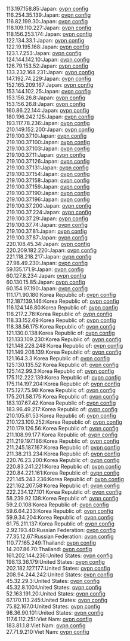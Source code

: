 113.197.158.85:Japan: [ovpn config](vpn/113_197_158_85.ovpn)  
116.254.35.139:Japan: [ovpn config](vpn/116_254_35_139.ovpn)  
116.82.199.30:Japan: [ovpn config](vpn/116_82_199_30.ovpn)  
118.109.110.227:Japan: [ovpn config](vpn/118_109_110_227.ovpn)  
118.156.253.174:Japan: [ovpn config](vpn/118_156_253_174.ovpn)  
122.134.33.1:Japan: [ovpn config](vpn/122_134_33_1.ovpn)  
122.19.195.168:Japan: [ovpn config](vpn/122_19_195_168.ovpn)  
123.1.7.253:Japan: [ovpn config](vpn/123_1_7_253.ovpn)  
124.144.142.10:Japan: [ovpn config](vpn/124_144_142_10.ovpn)  
126.79.153.52:Japan: [ovpn config](vpn/126_79_153_52.ovpn)  
133.232.168.231:Japan: [ovpn config](vpn/133_232_168_231.ovpn)  
147.192.74.229:Japan: [ovpn config](vpn/147_192_74_229.ovpn)  
152.165.209.167:Japan: [ovpn config](vpn/152_165_209_167.ovpn)  
153.144.102.25:Japan: [ovpn config](vpn/153_144_102_25.ovpn)  
153.156.26.8:Japan: [ovpn config](vpn/153_156_26_8.ovpn)  
153.156.26.8:Japan: [ovpn config](vpn/153_156_26_8.ovpn)  
160.86.22.144:Japan: [ovpn config](vpn/160_86_22_144.ovpn)  
180.196.242.125:Japan: [ovpn config](vpn/180_196_242_125.ovpn)  
193.117.78.236:Japan: [ovpn config](vpn/193_117_78_236.ovpn)  
210.149.152.200:Japan: [ovpn config](vpn/210_149_152_200.ovpn)  
219.100.37.10:Japan: [ovpn config](vpn/219_100_37_10.ovpn)  
219.100.37.100:Japan: [ovpn config](vpn/219_100_37_100.ovpn)  
219.100.37.103:Japan: [ovpn config](vpn/219_100_37_103.ovpn)  
219.100.37.11:Japan: [ovpn config](vpn/219_100_37_11.ovpn)  
219.100.37.126:Japan: [ovpn config](vpn/219_100_37_126.ovpn)  
219.100.37.131:Japan: [ovpn config](vpn/219_100_37_131.ovpn)  
219.100.37.154:Japan: [ovpn config](vpn/219_100_37_154.ovpn)  
219.100.37.158:Japan: [ovpn config](vpn/219_100_37_158.ovpn)  
219.100.37.159:Japan: [ovpn config](vpn/219_100_37_159.ovpn)  
219.100.37.190:Japan: [ovpn config](vpn/219_100_37_190.ovpn)  
219.100.37.196:Japan: [ovpn config](vpn/219_100_37_196.ovpn)  
219.100.37.200:Japan: [ovpn config](vpn/219_100_37_200.ovpn)  
219.100.37.224:Japan: [ovpn config](vpn/219_100_37_224.ovpn)  
219.100.37.29:Japan: [ovpn config](vpn/219_100_37_29.ovpn)  
219.100.37.74:Japan: [ovpn config](vpn/219_100_37_74.ovpn)  
219.100.37.81:Japan: [ovpn config](vpn/219_100_37_81.ovpn)  
219.100.37.87:Japan: [ovpn config](vpn/219_100_37_87.ovpn)  
220.108.45.34:Japan: [ovpn config](vpn/220_108_45_34.ovpn)  
220.209.182.220:Japan: [ovpn config](vpn/220_209_182_220.ovpn)  
221.118.218.217:Japan: [ovpn config](vpn/221_118_218_217.ovpn)  
27.98.49.230:Japan: [ovpn config](vpn/27_98_49_230.ovpn)  
59.135.171.9:Japan: [ovpn config](vpn/59_135_171_9.ovpn)  
60.127.8.234:Japan: [ovpn config](vpn/60_127_8_234.ovpn)  
60.130.15.85:Japan: [ovpn config](vpn/60_130_15_85.ovpn)  
60.154.97.190:Japan: [ovpn config](vpn/60_154_97_190.ovpn)  
111.171.90.180:Korea Republic of: [ovpn config](vpn/111_171_90_180.ovpn)  
112.187.139.146:Korea Republic of: [ovpn config](vpn/112_187_139_146.ovpn)  
116.124.146.80:Korea Republic of: [ovpn config](vpn/116_124_146_80.ovpn)  
118.217.2.78:Korea Republic of: [ovpn config](vpn/118_217_2_78.ovpn)  
118.33.152.69:Korea Republic of: [ovpn config](vpn/118_33_152_69.ovpn)  
118.38.56.175:Korea Republic of: [ovpn config](vpn/118_38_56_175.ovpn)  
121.130.0.138:Korea Republic of: [ovpn config](vpn/121_130_0_138.ovpn)  
121.133.109.230:Korea Republic of: [ovpn config](vpn/121_133_109_230.ovpn)  
121.148.228.248:Korea Republic of: [ovpn config](vpn/121_148_228_248.ovpn)  
121.149.208.139:Korea Republic of: [ovpn config](vpn/121_149_208_139.ovpn)  
121.164.3.3:Korea Republic of: [ovpn config](vpn/121_164_3_3.ovpn)  
125.130.135.52:Korea Republic of: [ovpn config](vpn/125_130_135_52.ovpn)  
125.142.99.3:Korea Republic of: [ovpn config](vpn/125_142_99_3.ovpn)  
175.112.222.139:Korea Republic of: [ovpn config](vpn/175_112_222_139.ovpn)  
175.114.197.204:Korea Republic of: [ovpn config](vpn/175_114_197_204.ovpn)  
175.127.75.98:Korea Republic of: [ovpn config](vpn/175_127_75_98.ovpn)  
175.201.58.175:Korea Republic of: [ovpn config](vpn/175_201_58_175.ovpn)  
183.107.67.42:Korea Republic of: [ovpn config](vpn/183_107_67_42.ovpn)  
183.96.49.217:Korea Republic of: [ovpn config](vpn/183_96_49_217.ovpn)  
210.105.61.53:Korea Republic of: [ovpn config](vpn/210_105_61_53.ovpn)  
210.123.109.252:Korea Republic of: [ovpn config](vpn/210_123_109_252.ovpn)  
210.179.126.56:Korea Republic of: [ovpn config](vpn/210_179_126_56.ovpn)  
211.108.99.177:Korea Republic of: [ovpn config](vpn/211_108_99_177.ovpn)  
211.219.197.186:Korea Republic of: [ovpn config](vpn/211_219_197_186.ovpn)  
211.245.187.167:Korea Republic of: [ovpn config](vpn/211_245_187_167.ovpn)  
211.38.213.234:Korea Republic of: [ovpn config](vpn/211_38_213_234.ovpn)  
220.76.23.200:Korea Republic of: [ovpn config](vpn/220_76_23_200.ovpn)  
220.83.241.221:Korea Republic of: [ovpn config](vpn/220_83_241_221.ovpn)  
220.84.221.161:Korea Republic of: [ovpn config](vpn/220_84_221_161.ovpn)  
221.145.243.236:Korea Republic of: [ovpn config](vpn/221_145_243_236.ovpn)  
221.162.207.58:Korea Republic of: [ovpn config](vpn/221_162_207_58.ovpn)  
222.234.127.101:Korea Republic of: [ovpn config](vpn/222_234_127_101.ovpn)  
58.239.92.138:Korea Republic of: [ovpn config](vpn/58_239_92_138.ovpn)  
59.2.0.108:Korea Republic of: [ovpn config](vpn/59_2_0_108.ovpn)  
59.6.64.233:Korea Republic of: [ovpn config](vpn/59_6_64_233.ovpn)  
59.9.34.204:Korea Republic of: [ovpn config](vpn/59_9_34_204.ovpn)  
61.75.211.137:Korea Republic of: [ovpn config](vpn/61_75_211_137.ovpn)  
2.92.193.40:Russian Federation: [ovpn config](vpn/2_92_193_40.ovpn)  
77.35.12.67:Russian Federation: [ovpn config](vpn/77_35_12_67.ovpn)  
110.77.165.249:Thailand: [ovpn config](vpn/110_77_165_249.ovpn)  
14.207.86.70:Thailand: [ovpn config](vpn/14_207_86_70.ovpn)  
161.202.144.236:United States: [ovpn config](vpn/161_202_144_236.ovpn)  
198.13.36.179:United States: [ovpn config](vpn/198_13_36_179.ovpn)  
202.182.127.177:United States: [ovpn config](vpn/202_182_127_177.ovpn)  
208.94.244.242:United States: [ovpn config](vpn/208_94_244_242.ovpn)  
45.32.29.3:United States: [ovpn config](vpn/45_32_29_3.ovpn)  
45.32.8.100:United States: [ovpn config](vpn/45_32_8_100.ovpn)  
52.163.191.20:United States: [ovpn config](vpn/52_163_191_20.ovpn)  
67.170.113.245:United States: [ovpn config](vpn/67_170_113_245.ovpn)  
75.82.167.0:United States: [ovpn config](vpn/75_82_167_0.ovpn)  
98.36.90.101:United States: [ovpn config](vpn/98_36_90_101.ovpn)  
117.6.112.251:Viet Nam: [ovpn config](vpn/117_6_112_251.ovpn)  
183.81.1.8:Viet Nam: [ovpn config](vpn/183_81_1_8.ovpn)  
27.71.9.210:Viet Nam: [ovpn config](vpn/27_71_9_210.ovpn)  
